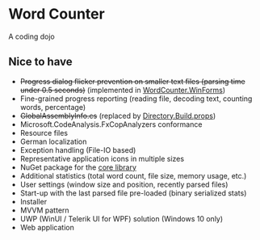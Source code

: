 # Word Counter

A coding dojo

## Nice to have

- ~~Progress dialog flicker prevention on smaller text files (parsing time under 0.5 seconds)~~ (implemented in [WordCounter.WinForms](/src/WordCounter.WinForms))
- Fine-grained progress reporting (reading file, decoding text, counting words, percentage)
- ~~GlobalAssemblyInfo.cs~~ (replaced by [Directory.Build.props](Directory.Build.props))
- Microsoft.CodeAnalysis.FxCopAnalyzers conformance
- Resource files
- German localization
- Exception handling (File-IO based)
- Representative application icons in multiple sizes
- NuGet package for the [core library](/src/WordCounter)
- Additional statistics (total word count, file size, memory usage, etc.)
- User settings (window size and position, recently parsed files)
- Start-up with the last parsed file pre-loaded (binary serialized stats)
- Installer
- MVVM pattern
- UWP (WinUI / Telerik UI for WPF) solution (Windows 10 only)
- Web application
